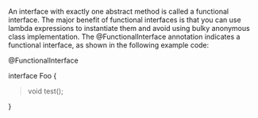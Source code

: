 An interface with exactly one abstract method is called a functional
interface. The major benefit of functional interfaces is that you can
use lambda expressions to instantiate them and avoid using bulky
anonymous class implementation. The \@FunctionalInterface annotation
indicates a functional interface, as shown in the following example
code:

\@FunctionalInterface

interface Foo {

>void test();

}